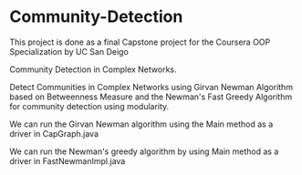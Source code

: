 # Community-Detection
This project is done as a final Capstone project for the Coursera OOP Specialization by UC San Deigo

Community Detection in Complex Networks.

Detect Communities in Complex Networks using Girvan Newman Algorithm based on Betweenness Measure and the Newman's Fast Greedy Algorithm for community detection using modularity.

We can run the Girvan Newman algorithm using the Main method as a driver in CapGraph.java

We can run the Newman's greedy algorithm by using Main method as a driver in FastNewmanImpl.java
